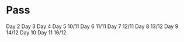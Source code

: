 # Pass
Day 2
Day 3
Day 4
Day 5 10/11
Day 6 11/11
Day 7 12/11
Day 8 13/12
Day 9 14/12
Day 10
Day 11 16/12
